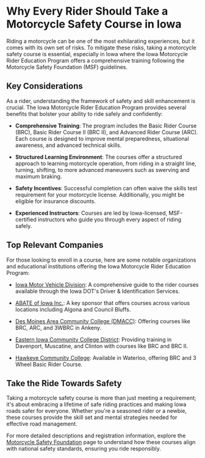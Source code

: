 # Why Every Rider Should Take a Motorcycle Safety Course in Iowa

Riding a motorcycle can be one of the most exhilarating experiences, but it comes with its own set of risks. To mitigate these risks, taking a motorcycle safety course is essential, especially in Iowa where the Iowa Motorcycle Rider Education Program offers a comprehensive training following the Motorcycle Safety Foundation (MSF) guidelines.

## Key Considerations

As a rider, understanding the framework of safety and skill enhancement is crucial. The Iowa Motorcycle Rider Education Program provides several benefits that bolster your ability to ride safely and confidently:

- **Comprehensive Training**: The program includes the Basic Rider Course (BRC), Basic Rider Course II (BRC II), and Advanced Rider Course (ARC). Each course is designed to improve mental preparedness, situational awareness, and advanced technical skills.

- **Structured Learning Environment**: The courses offer a structured approach to learning motorcycle operation, from riding in a straight line, turning, shifting, to more advanced maneuvers such as swerving and maximum braking.

- **Safety Incentives**: Successful completion can often waive the skills test requirement for your motorcycle license. Additionally, you might be eligible for insurance discounts.

- **Experienced Instructors**: Courses are led by Iowa-licensed, MSF-certified instructors who guide you through every aspect of riding safely.

## Top Relevant Companies

For those looking to enroll in a course, here are some notable organizations and educational institutions offering the Iowa Motorcycle Rider Education Program:

- [Iowa Motor Vehicle Division](/dir/iowa_motor_vehicle_division): A comprehensive guide to the rider courses available through the Iowa DOT's Driver & Identification Services.
  
- [ABATE of Iowa Inc.](/dir/there_is_no_business_name_provided_on_the_webpage_url_you_indicated_the_content_primarily_describes_services_and_programs_provided_by_a_military_organization): A key sponsor that offers courses across various locations including Algona and Council Bluffs.

- [Des Moines Area Community College (DMACC)](/dir/motorcycle_safety_school): Offering courses like BRC, ARC, and 3WBRC in Ankeny.

- [Eastern Iowa Community College District](/dir/eastern_iowa_community_college_district): Providing training in Davenport, Muscatine, and Clinton with courses like BRC and BRC II.

- [Hawkeye Community College](/dir/hawkeye_community_college): Available in Waterloo, offering BRC and 3 Wheel Basic Rider Course.

## Take the Ride Towards Safety

Taking a motorcycle safety course is more than just meeting a requirement; it's about embracing a lifetime of safe riding practices and making Iowa roads safer for everyone. Whether you're a seasoned rider or a newbie, these courses provide the skill set and mental strategies needed for effective road management.

For more detailed descriptions and registration information, explore the [Motorcycle Safety Foundation](/dir/motorcycle_safety_foundation) page to understand how these courses align with national safety standards, ensuring you ride responsibly.